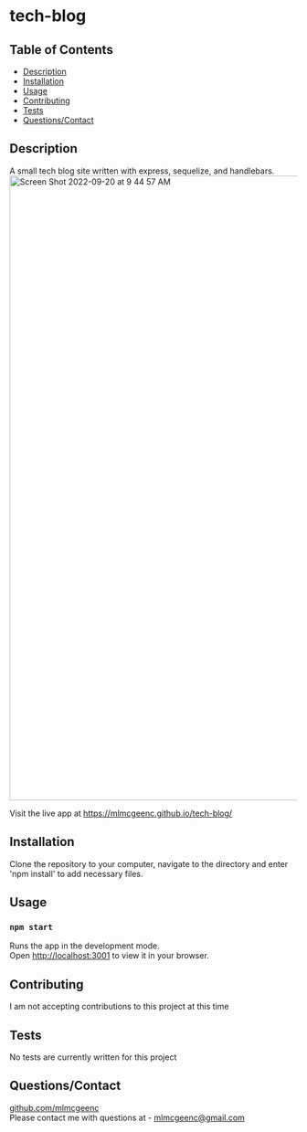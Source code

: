 # tech-blog

## Table of Contents
* [Description](#Description)
* [Installation](#Installation)
* [Usage](#Usage)
* [Contributing](#Contributing)
* [Tests](#Tests)
* [Questions/Contact](#Questions/Contact])

## Description
A small tech blog site written with express, sequelize, and handlebars.
<img width="1094" alt="Screen Shot 2022-09-20 at 9 44 57 AM" src="https://user-images.githubusercontent.com/51179862/191274480-95e4294f-1884-4cab-bd30-d216eaa8ae6a.png">

Visit the live app at https://mlmcgeenc.github.io/tech-blog/

## Installation
Clone the repository to your computer, navigate to the directory and enter 'npm install' to add necessary files.

## Usage
### `npm start`
Runs the app in the development mode.\
Open [http://localhost:3001](http://localhost:3001) to view it in your browser.

## Contributing
I am not accepting contributions to this project at this time

## Tests
No tests are currently written for this project

## Questions/Contact
[github.com/mlmcgeenc](https://github.com/mlmcgeenc)  
Please contact me with questions at - mlmcgeenc@gmail.com


